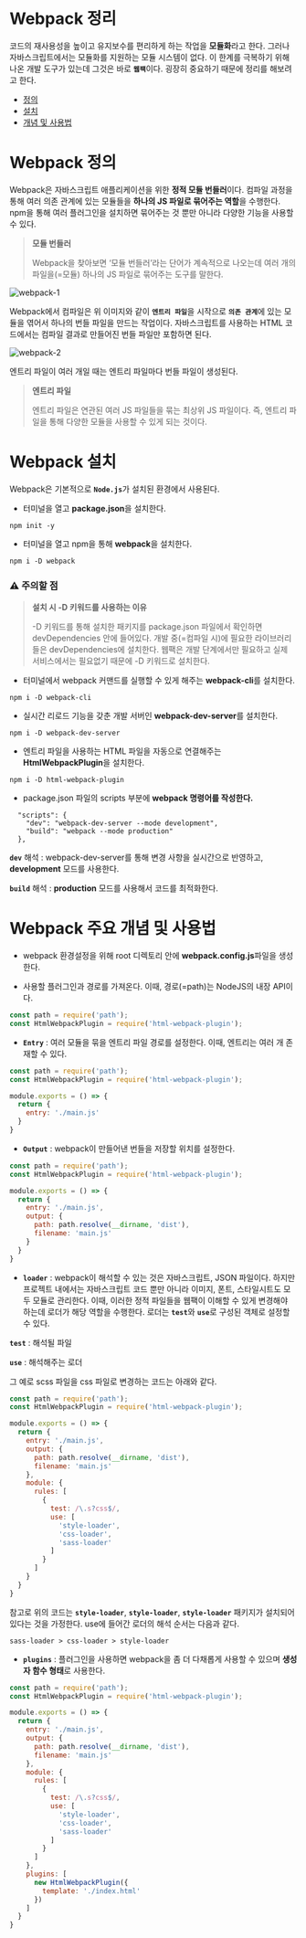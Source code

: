 # Webpack 정리

코드의 재사용성을 높이고 유지보수를 편리하게 하는 작업을 <b>모듈화</b>라고 한다. 그러나
자바스크립트에서는 모듈화를 지원하는 모듈 시스템이 없다. 이 한계를 극복하기 위해 나온 
개발 도구가 있는데 그것은 바로 <b>`웹팩`</b>이다. 굉장히 중요하기 때문에 정리를 해보려고 한다.

* [정의](#Webpack-정의)
* [설치](#Webpack-)
* [개념 및 사용법](#Webpack-주요-개념-및-사용법)

# Webpack 정의

Webpack은 자바스크립트 애플리케이션을 위한 <b>정적 모듈 번들러</b>이다. 
컴파일 과정을 통해 여러 의존 관계에 있는 모듈들을 <b>하나의 JS 파일로 묶어주는 역할</b>을 수행한다.
npm을 통해 여러 플러그인을 설치하면 묶어주는 것 뿐만 아니라 다양한 기능을 사용할 수 있다.

> <b>모듈 번들러</b>
>
> Webpack을 찾아보면 ‘모듈 번들러’라는 단어가 계속적으로 나오는데
여러 개의 파일을(=모듈) 하나의 JS 파일로 묶어주는 도구를 말한다. 

![webpack-1](https://user-images.githubusercontent.com/56878724/138269886-99372137-1e31-4991-801c-720d84d6ee69.png)

Webpack에서 컴파일은 위 이미지와 같이 <b>`엔트리 파일`</b>을 시작으로 <b>`의존 관계`</b>에 있는 모듈을 엮어서 하나의 번들 파일을 만드는 작업이다. 자바스크립트를 사용하는 HTML 코드에서는 컴파일 결과로 만들어진 번들 파일만 포함하면 된다.

![webpack-2](https://user-images.githubusercontent.com/56878724/138274189-8e06415a-8063-4c61-8e70-c562940f1218.png)

엔트리 파일이 여러 개일 때는 엔트리 파일마다 번들 파일이 생성된다.

> <b>엔트리 파일</b>
>
> 엔트리 파일은 연관된 여러 JS 파일들을 묶는 최상위 JS 파일이다. 즉, 엔트리 파일을 통해 
> 다양한 모듈을 사용할 수 있게 되는 것이다.


# Webpack 설치

Webpack은 기본적으로 <b>`Node.js`</b>가 설치된 환경에서 사용된다. 

* 터미널을 열고 <b>package.json</b>을 설치한다.

```
npm init -y
```

* 터미널을 열고 npm을 통해 <b>webpack</b>을 설치한다.

```
npm i -D webpack
```

<h3>⚠️ 주의할 점</h3>

> <b>설치 시 -D 키워드를 사용하는 이유</b>
> 
> -D 키워드를 통해 설치한 패키지를 package.json 파일에서 확인하면 devDependencies 안에 들어있다.
> 개발 중(=컴파일 시)에 필요한 라이브러리들은 devDependencies에 설치한다.
> 웹팩은 개발 단계에서만 필요하고 실제 서비스에서는 필요없기 때문에 -D 키워드로 설치한다.

* 터미널에서 webpack 커맨드를 실행할 수 있게 해주는 <b>webpack-cli</b>를 설치한다.

```
npm i -D webpack-cli
```

* 실시간 리로드 기능을 갖춘 개발 서버인 <b>webpack-dev-server</b>를 설치한다.

```
npm i -D webpack-dev-server
```

* 엔트리 파일을 사용하는 HTML 파일을 자동으로 연결해주는 <b>HtmlWebpackPlugin</b>을 설치한다.

```
npm i -D html-webpack-plugin
```

* package.json 파일의 scripts 부분에 <b>webpack 명령어를 작성한다.</b>

```
  "scripts": {
    "dev": "webpack-dev-server --mode development",
    "build": "webpack --mode production"
  },
```

<b>`dev`</b> 해석 : webpack-dev-server를 통해 변경 사항을 실시간으로 반영하고, <b>development</b> 모드를 사용한다. 

<b>`build`</b> 해석 : <b>production</b> 모드를 사용해서 코드를 최적화한다.

# Webpack 주요 개념 및 사용법

* webpack 환경설정을 위해 root 디렉토리 안에 <b>webpack.config.js</b>파일을 생성한다.

* 사용할 플러그인과 경로를 가져온다. 이때, 경로(=path)는 NodeJS의 내장 API이다.

```javascript
const path = require('path'); 
const HtmlWebpackPlugin = require('html-webpack-plugin');
```

* <b>`Entry`</b> : 여러 모듈을 묶을 엔트리 파일 경로를 설정한다. 이때, 엔트리는 여러 개 존재할 수 있다.

```javascript
const path = require('path'); 
const HtmlWebpackPlugin = require('html-webpack-plugin');

module.exports = () => {
  return {
    entry: './main.js'
  }
}
```


* <b>`Output`</b> : webpack이 만들어낸 번들을 저장할 위치를 설정한다.

```javascript
const path = require('path'); 
const HtmlWebpackPlugin = require('html-webpack-plugin');

module.exports = () => {
  return {
    entry: './main.js',
    output: {
      path: path.resolve(__dirname, 'dist'),
      filename: 'main.js'
    }
  }
}
```

* <b>`loader`</b> : webpack이 해석할 수 있는 것은 자바스크립트, JSON 파일이다. 하지만 프로젝트 내에서는 자바스크립트 코드 뿐만 아니라 이미지, 폰트, 스타일시트도 모두 모듈로 관리한다. 이때, 이러한 정적 파일들을 웹팩이 이해할 수 있게 변경해야 하는데 로더가 해당 역할을 수행한다. 로더는 <b>`test`</b>와 <b>`use`</b>로 구성된 객체로 설정할 수 있다.

<b>`test`</b> : 해석될 파일

<b>`use`</b> : 해석해주는 로더
 
그 예로 scss 파일을 css 파일로 변경하는 코드는 아래와 같다.

```javascript
const path = require('path'); 
const HtmlWebpackPlugin = require('html-webpack-plugin');

module.exports = () => {
  return {
    entry: './main.js',
    output: {
      path: path.resolve(__dirname, 'dist'),
      filename: 'main.js'
    },
    module: {
      rules: [
        {
          test: /\.s?css$/,
          use: [
            'style-loader',
            'css-loader',
            'sass-loader'
          ]
        }
      ]
    }
  }
}
```

참고로 위의 코드는 <b>`style-loader`</b>, <b>`style-loader`</b>, <b>`style-loader`</b> 패키지가 설치되어 있다는 것을 가정한다. use에 들어간 로더의 해석 순서는 다음과 같다.

```
sass-loader > css-loader > style-loader
```

* <b>`plugins`</b> : 플러그인을 사용하면 webpack을 좀 더 다채롭게 사용할 수 있으며 <b>생성자 함수 형태</b>로 사용한다.

```javascript
const path = require('path'); 
const HtmlWebpackPlugin = require('html-webpack-plugin');

module.exports = () => {
  return {
    entry: './main.js',
    output: {
      path: path.resolve(__dirname, 'dist'),
      filename: 'main.js'
    },
    module: {
      rules: [
        {
          test: /\.s?css$/,
          use: [
            'style-loader',
            'css-loader',
            'sass-loader'
          ]
        }
      ]
    },
    plugins: [
      new HtmlWebpackPlugin({
        template: './index.html'
      })
    ]
  }
}
```

